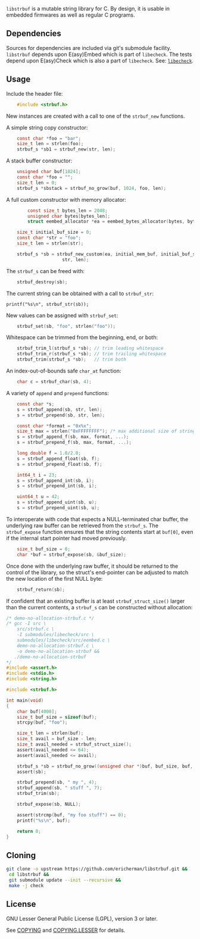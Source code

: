 `libstrbuf` is a mutable string library for C.
By design, it is usable in embedded firmwares as well as regular C programs.

Dependencies
------------
Sources for dependencies are included via git's submodule facility.
`libstrbuf` depends upon E(asy)Embed which is part of `libecheck`.
The tests depend upon E(asy)Check which is also a part of `libecheck`.
See: [`libecheck`](https://github.com/ericherman/libecheck).

Usage
-----
Include the header file:

```c
	#include <strbuf.h>
```

New instances are created with a call to one of the `strbuf_new` functions.

A simple string copy constructor:

```c
	const char *foo = "bar";
	size_t len = strlen(foo);
	strbuf_s *sb1 = strbuf_new(str, len);
```

A stack buffer constructor:

```c
	unsigned char buf[1024];
	const char *foo = "";
	size_t len = 0;
	strbuf_s *sbstack = strbuf_no_grow(buf, 1024, foo, len);
```

A full custom constructor with memory allocator:

```c
        const size_t bytes_len = 2048;
        unsigned char bytes[bytes_len];
        struct eembed_allocator *ea = eembed_bytes_allocator(bytes, bytes_len);

	size_t initial_buf_size = 0;
	const char *str = "foo";
	size_t len = strlen(str);

	strbuf_s *sb = strbuf_new_custom(ea, initial_mem_buf, initial_buf_size,
					 str, len);
```

The `strbuf_s` can be freed with:

```c
	strbuf_destroy(sb);
```

The current string can be obtained with a call to `strbuf_str`:

	printf("%s\n", strbuf_str(sb));

New values can be assigned with `strbuf_set`:

```c
	strbuf_set(sb, "foo", strlen("foo"));
```

Whitespace can be trimmed from the beginning, end, or both:

```c
	strbuf_trim_l(strbuf_s *sb); // trim leading whitespace
	strbuf_trim_r(strbuf_s *sb); // trim trailing whitespace
	strbuf_trim(strbuf_s *sb);   // trim both
```

An index-out-of-bounds safe `char_at` function:

```c
	char c = strbuf_char(sb, 4);
```

A variety of `append` and `prepend` functions:

```c
	const char *s;
	s = strbuf_append(sb, str, len);
	s = strbuf_prepend(sb, str, len);

	const char *format = "0x%x";
	size_t max = strlen("0xFFFFFFFF"); /* max additional size of string */
	s = strbuf_append_f(sb, max, format, ...);
	s = strbuf_prepend_f(sb, max, format, ...);

	long double f = 1.0/2.0;
	s = strbuf_append_float(sb, f);
	s = strbuf_prepend_float(sb, f);

	int64_t i = 23;
	s = strbuf_append_int(sb, i);
	s = strbuf_prepend_int(sb, i);

	uint64_t u = 42;
	s = strbuf_append_uint(sb, u);
	s = strbuf_prepend_uint(sb, u);
```

To interoperate with code that expects a NULL-terminated char buffer,
the underlying raw buffer can be retrieved from the `strbuf_s`.
The `strbuf_expose` function ensures that the string contents start at `buf[0]`,
even if the internal start pointer had moved previously.

```c
	size_t buf_size = 0;
	char *buf = strbuf_expose(sb, &buf_size);
```

Once done with the underlying raw buffer, it should be returned to the control
of the library, so the struct's end-pointer can be adjusted to match the new
location of the first NULL byte:

```c
	strbuf_return(sb);
```

If confident that an existing buffer is at least `strbuf_struct_size()` larger
than the current contents, a `strbuf_s` can be constructed without allocation:

```c
/* demo-no-allocation-strbuf.c */
/* gcc -I src \
	src/strbuf.c \
	-I submodules/libecheck/src \
	submodules/libecheck/src/eembed.c \
	demo-no-allocation-strbuf.c \
	-o demo-no-allocation-strbuf &&
   ./demo-no-allocation-strbuf
*/
#include <assert.h>
#include <stdio.h>
#include <string.h>

#include <strbuf.h>

int main(void)
{
	char buf[4000];
	size_t buf_size = sizeof(buf);
	strcpy(buf, "foo");

	size_t len = strlen(buf);
	size_t avail = buf_size - len;
	size_t avail_needed = strbuf_struct_size();
	assert(avail_needed <= 64);
	assert(avail_needed <= avail);

	strbuf_s *sb = strbuf_no_grow((unsigned char *)buf, buf_size, buf, len);
	assert(sb);

	strbuf_prepend(sb, " my ", 4);
	strbuf_append(sb, " stuff ", 7);
	strbuf_trim(sb);

	strbuf_expose(sb, NULL);

	assert(strcmp(buf, "my foo stuff") == 0);
	printf("%s\n", buf);

	return 0;
}
```

Cloning
-------

```bash
git clone -o upstream https://github.com/ericherman/libstrbuf.git &&
 cd libstrbuf &&
 git submodule update --init --recursive &&
 make -j check
```

License
-------
GNU Lesser General Public License (LGPL), version 3 or later.

See [COPYING](COPYING) and [COPYING.LESSER](COPYING.LESSER) for details.
